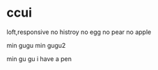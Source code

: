 # ccui
loft,responsive
no histroy no egg no pear
no apple

min gugu
min gugu2

min gu gu
i have a pen

